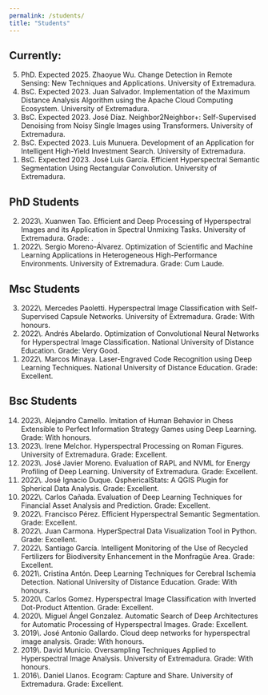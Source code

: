 ```yaml
---
permalink: /students/
title: "Students"
---
```



## Currently:
<ol reversed>
    <li> PhD. Expected 2025. Zhaoyue Wu. Change Detection in Remote Sensing: New Techniques and Applications. University of Extremadura.</li>
    <li> BsC. Expected 2023. Juan Salvador. Implementation of the Maximum Distance Analysis Algorithm using the Apache Cloud Computing Ecosystem. University of Extremadura.</li>
    <li> BsC. Expected 2023. José Díaz. Neighbor2Neighbor+: Self-Supervised Denoising from Noisy Single Images using Transformers. University of Extremadura.</li>
    <li> BsC. Expected 2023. Luis Munuera. Development of an Application for Intelligent High-Yield Investment Search. University of Extremadura.</li>
    <li> BsC. Expected 2023. José Luis García. Efficient Hyperspectral Semantic Segmentation Using Rectangular Convolution. University of Extremadura.</li>
</ol>

## PhD Students
<ol reversed>
    <li> 2023\. Xuanwen Tao. Efficient and Deep Processing of Hyperspectral Images and its Application in Spectral Unmixing Tasks. University of Extremadura. Grade: .</li>
    <li> 2022\. Sergio Moreno-Álvarez. Optimization of Scientific and Machine Learning Applications in Heterogeneous High-Performance Environments. University of Extremadura. Grade: Cum Laude.</li>
</ol>

## Msc Students
<ol reversed>
    <li> 2022\. Mercedes Paoletti. Hyperspectral Image Classification with Self-Supervised Capsule Networks. University of Extremadura. Grade: With honours.</li>
    <li> 2022\. Andrés Abelardo. Optimization of Convolutional Neural Networks for Hyperspectral Image Classification. National University of Distance Education. Grade: Very Good.</li>
    <li> 2022\. Marcos Minaya. Laser-Engraved Code Recognition using Deep Learning Techniques. National University of Distance Education. Grade: Excellent.</li>
</ol>

## Bsc Students
<ol reversed>
    <li> 2023\. Alejandro Camello. Imitation of Human Behavior in Chess Extensible to Perfect Information Strategy Games using Deep Learning. Grade: With honours.</li>
    <li> 2023\. Irene Melchor. Hyperspectral Processing on Roman Figures. University of Extremadura. Grade: Excellent.</li>
    <li> 2023\. José Javier Moreno. Evaluation of RAPL and NVML for Energy Profiling of Deep Learning. University of Extremadura. Grade: Excellent.</li>
    <li> 2022\. José Ignacio Duque. QsphericalStats: A QGIS Plugin for Spherical Data Analysis. Grade: Excellent.</li>
    <li> 2022\. Carlos Cañada. Evaluation of Deep Learning Techniques for Financial Asset Analysis and Prediction. Grade: Excellent.</li>
    <li> 2022\. Francisco Pérez. Efficient Hyperspectral Semantic Segmentation. Grade: Excellent.</li>
    <li> 2022\. Juan Carmona. HyperSpectral Data Visualization Tool in Python. Grade: Excellent.</li>
    <li> 2022\. Santiago García. Intelligent Monitoring of the Use of Recycled Fertilizers for Biodiversity Enhancement in the Monfragüe Area. Grade: Excellent.</li>
    <li> 2021\. Cristina Antón. Deep Learning Techniques for Cerebral Ischemia Detection. National University of Distance Education. Grade: With honours.</li>
    <li> 2020\. Carlos Gomez. Hyperspectral Image Classification with Inverted Dot-Product Attention. Grade: Excellent.</li>
    <li> 2020\. Miguel Ángel Gonzalez. Automatic Search of Deep Architectures for Automatic Processing of Hyperspectral Images. Grade: Excellent.</li>
    <li> 2019\. José Antonio Gallardo. Cloud deep networks for hyperspectral image analysis. Grade: With honours.</li>
    <li> 2019\. David Municio. Oversampling Techniques Applied to Hyperspectral Image Analysis. University of Extremadura. Grade: With honours.</li>
    <li> 2016\. Daniel Llanos. Ecogram: Capture and Share. University of Extremadura. Grade: Excellent.</li>
</ol>

